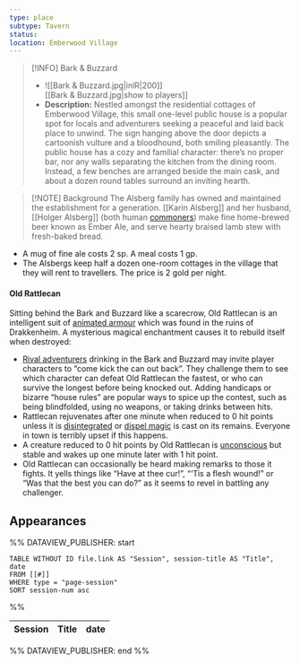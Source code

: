 ```yaml
---
type: place
subtype: Tavern
status: 
location: Emberwood Village
---
```


>[!INFO] Bark & Buzzard
>- ![[Bark & Buzzard.jpg|inlR|200]]
<br/> [[Bark & Buzzard.jpg|show to players]]
> - **Description:** Nestled amongst the residential cottages of Emberwood Village, this small one-level public house is a popular spot for locals and adventurers seeking a peaceful and laid back place to unwind. The sign hanging above the door depicts a cartoonish vulture and a bloodhound, both smiling pleasantly. The public house has a cozy and familial character: there’s no proper bar, nor any walls separating the kitchen from the dining room. Instead, a few benches are arranged beside the main cask, and about a dozen round tables surround an inviting hearth. 

>[!NOTE] Background
The Alsberg family has owned and maintained the establishment for a generation. [[Karin Alsberg]] and her husband, [[Holger Alsberg]] (both human [commoners](https://www.dndbeyond.com/monsters/16829-commoner)) make fine home-brewed beer known as Ember Ale, and serve hearty braised lamb stew with fresh-baked bread.

- A mug of fine ale costs 2 sp. A meal costs 1 gp.
- The Alsbergs keep half a dozen one-room cottages in the village that they will rent to travellers. The price is 2 gold per night.

#### Old Rattlecan

Sitting behind the Bark and Buzzard like a scarecrow, Old Rattlecan is an intelligent suit of [animated armour](https://www.dndbeyond.com/monsters/16786-animated-armor) which was found in the ruins of Drakkenheim. A mysterious magical enchantment causes it to rebuild itself when destroyed:

- [Rival adventurers](https://www.dndbeyond.com/sources/dodr/running-the-campaign#RivalAdventurers) drinking in the Bark and Buzzard may invite player characters to “come kick the can out back”. They challenge them to see which character can defeat Old Rattlecan the fastest, or who can survive the longest before being knocked out. Adding handicaps or bizarre “house rules” are popular ways to spice up the contest, such as being blindfolded, using no weapons, or taking drinks between hits.
- Rattlecan rejuvenates after one minute when reduced to 0 hit points unless it is [disintegrated](https://www.dndbeyond.com/spells/2070-disintegrate) or [dispel magic](https://www.dndbeyond.com/spells/2072-dispel-magic) is cast on its remains. Everyone in town is terribly upset if this happens.
- A creature reduced to 0 hit points by Old Rattlecan is [unconscious](https://www.dndbeyond.com/compendium/rules/basic-rules/appendix-a-conditions#Unconscious) but stable and wakes up one minute later with 1 hit point.
- Old Rattlecan can occasionally be heard making remarks to those it fights. It yells things like “Have at thee cur!”, “‘Tis a flesh wound!” or “Was that the best you can do?” as it seems to revel in battling any challenger.


## Appearances

%% DATAVIEW_PUBLISHER: start
```dataview
TABLE WITHOUT ID file.link AS "Session", session-title AS "Title", date
FROM [[#]]
WHERE type = "page-session"
SORT session-num asc
```
%%

| Session | Title | date |
| ------- | ----- | ---- |

%% DATAVIEW_PUBLISHER: end %%